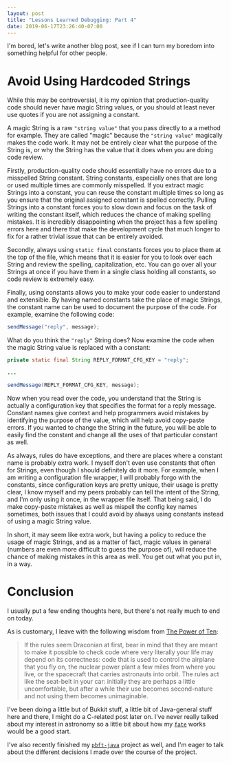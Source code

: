 ```yaml
---
layout: post
title: "Lessons Learned Debugging: Part 4"
date: 2019-06-17T23:26:40-07:00
---
```


I'm bored, let's write another blog post, see if I can
turn my boredom into something helpful for other
people.

# Avoid Using Hardcoded Strings

While this may be controversial, it is my opinion that
production-quality code should never have magic String
values, or you should at least never use quotes if you are
not assigning a constant.

A magic String is a raw `"string value"` that you pass
directly to a a method for example. They are called "magic"
because the `"string value"` magically makes the code work.
It may not be entirely clear what the purpose of the String 
is, or why the String has the value that it does when you
are doing code review.

Firstly, production-quality code should essentially have no
errors due to a misspelled String constant. String 
constants, especially ones that are long or used multiple
times are commonly misspelled. If you extract magic Strings
into a constant, you can reuse the constant multiple times
so long as you ensure that the original assigned constant
is spelled correctly. Pulling Strings into a constant
forces you to slow down and focus on the task of writing
the constant itself, which reduces the chance of making
spelling mistakes. It is incredibly disappointing when the
project has a few spelling errors here and there that make
the development cycle that much longer to fix for a rather
trivial issue that can be entirely avoided.

Secondly, always using `static final` constants forces you
to place them at the top of the file, which means that it
is easier for you to look over each String and review the
spelling, capitalization, etc. You can go over all your
Strings at once if you have them in a single class holding
all constants, so code review is extremely easy.

Finally, using constants allows you to make your code 
easier to understand and extensible. By having named 
constants take the place of magic Strings, the constant
name can be used to document the purpose of the code. For
example, examine the following code:

``` java
sendMessage("reply", message);
```

What do you think the `"reply"` String does? Now examine
the code when the magic String value is replaced with a
constant:

``` java
private static final String REPLY_FORMAT_CFG_KEY = "reply";

...

sendMessage(REPLY_FORMAT_CFG_KEY, message);
```

Now when you read over the code, you understand that the
String is actually a configuration key that specifies the
format for a reply message. Constant names give context and
help programmers avoid mistakes by identifying the purpose
of the value, which will help avoid copy-paste errors. If
you wanted to change the String in the future, you will be 
able to easily find the constant and change all the uses of
that particular constant as well.

As always, rules do have exceptions, and there are places
where a constant name is probably extra work. I myself
don't even use constants that often for Strings, even 
though I should definitely do it more. For example, when
I am writing a configuration file wrapper, I will probably
forgo with the constants, since configuration keys are
pretty unique, their usage is pretty clear, I know myself
and my peers probably can tell the intent of the String,
and I'm only using it once, in the wrapper file itself.
That being said, I do make copy-paste mistakes as well as
mispell the config key names sometimes, both issues that
I could avoid by always using constants instead of using a
magic String value.

In short, it may seem like extra work, but having a policy
to reduce the usage of magic Strings, and as a matter of
fact, magic values in general (numbers are even more 
difficult to guess the purpose of), will reduce the chance
of making mistakes in this area as well. You get out what
you put in, in a way.

# Conclusion

I usually put a few ending thoughts here, but there's not
really much to end on today.

As is customary, I leave with the following wisdom from 
[The Power of Ten](http://spinroot.com/gerard/pdf/P10.pdf):

> If the rules seem Draconian at first, bear in mind that
they are meant to make it possible to check code where very
literally your life may depend on its correctness: code 
that is used to control the airplane that you fly on, the 
nuclear power plant a few miles from where you live, or the 
spacecraft that carries astronauts into orbit. The rules 
act like the seat-belt in your car: initially they are 
perhaps a little uncomfortable, but after a while their use
becomes second-nature and not using them becomes 
unimaginable. 

I've been doing a little but of Bukkit stuff, a little bit
of Java-general stuff here and there, I might do a 
C-related post later on. I've never really talked about my
interest in astronomy so a little bit about how my
[`fate`](https://github.com/caojohnny/fate) works would be
a good start.

I've also recently finished my 
[`pbft-java`](https://github.com/caojohnny/pbft-java)
project as well, and I'm eager to talk about the different
decisions I made over the course of the project.
